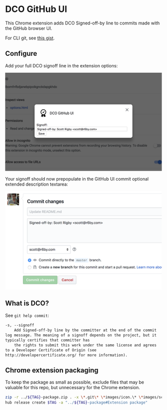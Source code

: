 # DCO GitHub UI

This Chrome extension adds DCO Signed-off-by line to commits made with the GitHub browser UI.

For CLI git, see [this gist](https://gist.github.com/scottrigby/0c043c0bfbbdb5949e2d824fc3adeaa4).

## Configure

Add your full DCO signoff line in the extension options:

![options screenshot](images/screenshot-options.png)

Your signoff should now prepopulate in the GitHub UI commit optional extended description textarea:

![web screenshot](images/screenshot-web.png)

## What is DCO?

See `git help commit`:

```
-s, --signoff
    Add Signed-off-by line by the committer at the end of the commit log message. The meaning of a signoff depends on the project, but it typically certifies that committer has
    the rights to submit this work under the same license and agrees to a Developer Certificate of Origin (see http://developercertificate.org/ for more information).
```

## Chrome extension packaging

To keep the package as small as possible, exclude files that may be valuable for this repo, but unnecessary for the Chrome extension.

```sh
zip -r ../${TAG}-package.zip . -x \*.git\* \*images/icon.\* \*images/screenshot\* \*README\*
hub release create $TAG -a "../${TAG}-package#Extension package"
```
